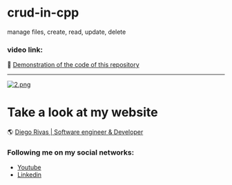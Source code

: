 # crud-in-cpp
manage files, create, read, update, delete



### video link: 

:floppy_disk: [Demonstration of the code of this repository](https://www.youtube.com/watch?v=7T0XFnitdz8)
                
----

[![2.png](https://i.postimg.cc/hGj90NB7/2.png)](https://postimg.cc/w1Cyqf36)

# Take a look at my website
 :earth_americas: [Diego Rivas | Software engineer & Developer](https://diegorivasdev.github.io)


### Following me on my social networks: 

- [Youtube](https://www.youtube.com/channel/UCCa6-Hn7aaMg6Oy1q8r6-Fg)
- [Linkedin](https://www.linkedin.com/in/diego-rivas-96215129a/)
